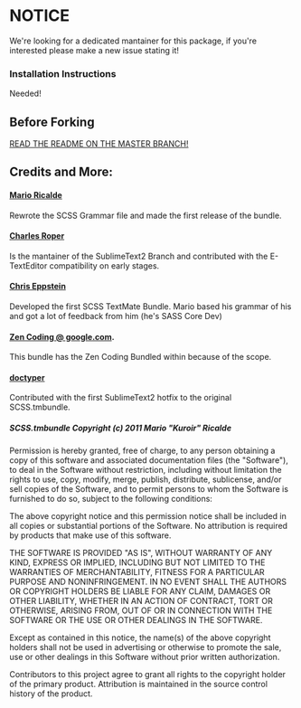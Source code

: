 # NOTICE
We're looking for a dedicated mantainer for this package, if you're interested please make a new issue stating it!

### Installation Instructions

Needed!

## Before Forking

[READ THE README ON THE MASTER BRANCH!]()

## Credits and More:

#### [Mario Ricalde](http://github.com/kuroir)
Rewrote the SCSS Grammar file and made the first release of the bundle.
#### [Charles Roper](http://github.com/charlesr)
Is the mantainer of the SublimeText2 Branch and contributed with the E-TextEditor compatibility on early stages.
#### [Chris Eppstein](http://github.com/chriseppstein)
Developed the first SCSS TextMate Bundle. Mario based his grammar of his and got a lot of feedback from him (he's SASS Core Dev)
#### [Zen Coding @ google.com](http://code.google.com/p/zen-coding/).
This bundle has the Zen Coding Bundled within because of the scope.
#### [doctyper](http://github.com/doctyper) 
Contributed with the first SublimeText2 hotfix to the original SCSS.tmbundle.

##### SCSS.tmbundle Copyright (c) 2011 Mario "Kuroir" Ricalde

Permission is hereby granted, free of charge, to any person obtaining a copy of this software and associated documentation files (the "Software"), to deal in the Software without restriction, including without limitation the rights to use, copy, modify, merge, publish, distribute, sublicense, and/or sell copies of the Software, and to permit persons to whom the Software is furnished to do so, subject to the following conditions:

The above copyright notice and this permission notice shall be included in all copies or substantial portions of the Software. No attribution is required by products that make use of this software.

THE SOFTWARE IS PROVIDED "AS IS", WITHOUT WARRANTY OF ANY KIND, EXPRESS OR IMPLIED, INCLUDING BUT NOT LIMITED TO THE WARRANTIES OF MERCHANTABILITY, FITNESS FOR A PARTICULAR PURPOSE AND NONINFRINGEMENT. IN NO EVENT SHALL THE AUTHORS OR COPYRIGHT HOLDERS BE LIABLE FOR ANY CLAIM, DAMAGES OR OTHER LIABILITY, WHETHER IN AN ACTION OF CONTRACT, TORT OR OTHERWISE, ARISING FROM, OUT OF OR IN CONNECTION WITH THE SOFTWARE OR THE USE OR OTHER DEALINGS IN THE SOFTWARE.

Except as contained in this notice, the name(s) of the above copyright holders shall not be used in advertising or otherwise to promote the sale, use or other dealings in this Software without prior written authorization.

Contributors to this project agree to grant all rights to the copyright holder of the primary product. Attribution is maintained in the source control history of the product.

